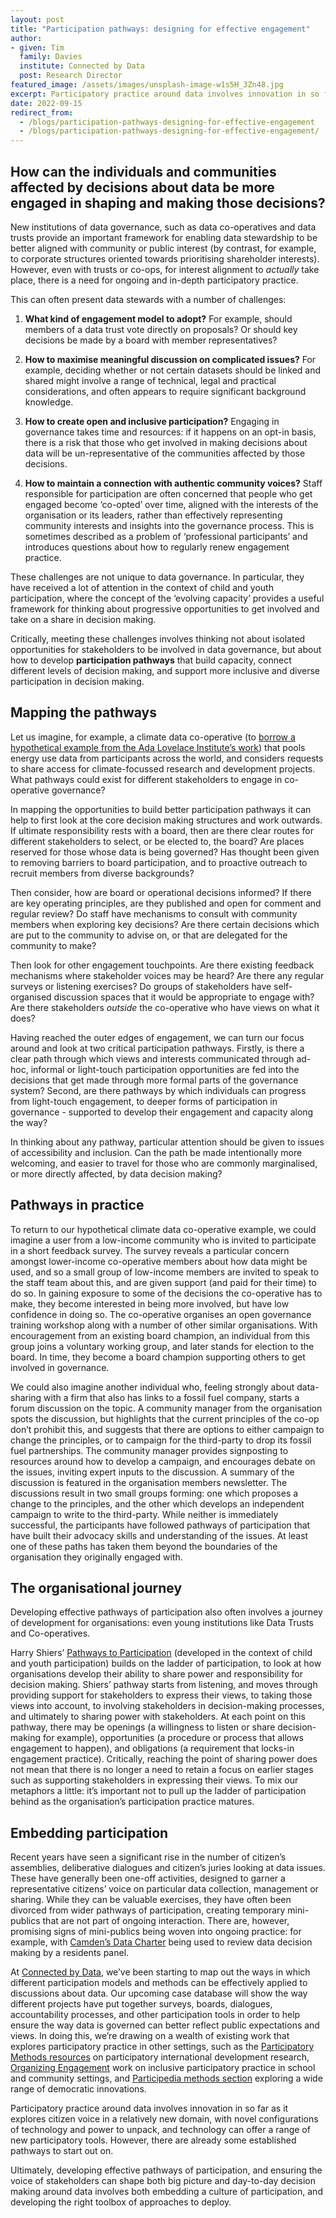 ```yaml
---
layout: post
title: "Participation pathways: designing for effective engagement"
author:
- given: Tim 
  family: Davies 
  institute: Connected by Data
  post: Research Director
featured_image: /assets/images/unsplash-image-w1s5H_3Zn48.jpg
excerpt: Participatory practice around data involves innovation in so far as it explores citizen voice in a relatively new domain, with novel configurations of technology and power to unpack, technology can offer a range of new participatory tools.  Tim Davies from Connected by Data explores designing for effective engagement.
date: 2022-09-15
redirect_from:
  - /blogs/participation-pathways-designing-for-effective-engagement
  - /blogs/participation-pathways-designing-for-effective-engagement/
---
```


## How can the individuals and communities affected by decisions about data be more engaged in shaping and making those decisions?

New institutions of data governance, such as data co-operatives and data
trusts provide an important framework for enabling data stewardship to
be better aligned with community or public interest (by contrast, for
example, to corporate structures oriented towards prioritising
shareholder interests). However, even with trusts or co-ops, for
interest alignment to *actually* take place, there is a need for ongoing
and in-depth participatory practice.

This can often present data stewards with a number of challenges:

1.  **What kind of engagement model to adopt?** For example, should
    members of a data trust vote directly on proposals? Or should key
    decisions be made by a board with member representatives?

2.  **How to maximise meaningful discussion on complicated issues?** For
    example, deciding whether or not certain datasets should be linked
    and shared might involve a range of technical, legal and practical
    considerations, and often appears to require significant background
    knowledge.

3.  **How to create open and inclusive participation?** Engaging in
    governance takes time and resources: if it happens on an opt-in
    basis, there is a risk that those who get involved in making
    decisions about data will be un-representative of the communities
    affected by those decisions.

4.  **How to maintain a connection with authentic community voices?**
    Staff responsible for participation are often concerned that people
    who get engaged become ‘co-opted’ over time, aligned with the
    interests of the organisation or its leaders, rather than
    effectively representing community interests and insights into the
    governance process. This is sometimes described as a problem of
    ‘professional participants’ and introduces questions about how to
    regularly renew engagement practice.

These challenges are not unique to data governance. In particular, they
have received a lot of attention in the context of child and youth
participation, where the concept of the ‘evolving capacity’ provides a
useful framework for thinking about progressive opportunities to get
involved and take on a share in decision making.

Critically, meeting these challenges involves thinking not about
isolated opportunities for stakeholders to be involved in data
governance, but about how to develop **participation pathways** that
build capacity, connect different levels of decision making, and support
more inclusive and diverse participation in decision making.

## Mapping the pathways

Let us imagine, for example, a climate data co-operative (to [borrow a
hypothetical example from the Ada Lovelace Institute’s
work](https://connectedbydata.org/events/2022-06-06-rightscon#power-to-the-people-participatory-data-stewardship-in-practice))
that pools energy use data from participants across the world, and
considers requests to share access for climate-focussed research and
development projects. What pathways could exist for different
stakeholders to engage in co-operative governance?

In mapping the opportunities to build better participation pathways it
can help to first look at the core decision making structures and work
outwards. If ultimate responsibility rests with a board, then are there
clear routes for different stakeholders to select, or be elected to, the
board? Are places reserved for those whose data is being governed? Has
thought been given to removing barriers to board participation, and to
proactive outreach to recruit members from diverse backgrounds?

Then consider, how are board or operational decisions informed? If there
are key operating principles, are they published and open for comment
and regular review? Do staff have mechanisms to consult with community
members when exploring key decisions? Are there certain decisions which
are put to the community to advise on, or that are delegated for the
community to make?

Then look for other engagement touchpoints. Are there existing feedback
mechanisms where stakeholder voices may be heard? Are there any regular
surveys or listening exercises? Do groups of stakeholders have
self-organised discussion spaces that it would be appropriate to engage
with? Are there stakeholders *outside* the co-operative who have views
on what it does?

Having reached the outer edges of engagement, we can turn our focus
around and look at two critical participation pathways. Firstly, is
there a clear path through which views and interests communicated
through ad-hoc, informal or light-touch participation opportunities are
fed into the decisions that get made through more formal parts of the
governance system? Second, are there pathways by which individuals can
progress from light-touch engagement, to deeper forms of participation
in governance - supported to develop their engagement and capacity along
the way?

In thinking about any pathway, particular attention should be given to
issues of accessibility and inclusion. Can the path be made
intentionally more welcoming, and easier to travel for those who are
commonly marginalised, or more directly affected, by data decision
making?

## Pathways in practice

To return to our hypothetical climate data co-operative example, we
could imagine a user from a low-income community who is invited to
participate in a short feedback survey. The survey reveals a particular
concern amongst lower-income co-operative members about how data might
be used, and so a small group of low-income members are invited to speak
to the staff team about this, and are given support (and paid for their
time) to do so. In gaining exposure to some of the decisions the
co-operative has to make, they become interested in being more involved,
but have low confidence in doing so. The co-operative organises an open
governance training workshop along with a number of other similar
organisations. With encouragement from an existing board champion, an
individual from this group joins a voluntary working group, and later
stands for election to the board. In time, they become a board champion
supporting others to get involved in governance.

We could also imagine another individual who, feeling strongly about
data-sharing with a firm that also has links to a fossil fuel company,
starts a forum discussion on the topic. A community manager from the
organisation spots the discussion, but highlights that the current
principles of the co-op don’t prohibit this, and suggests that there are
options to either campaign to change the principles, or to campaign for
the third-party to drop its fossil fuel partnerships. The community
manager provides signposting to resources around how to develop a
campaign, and encourages debate on the issues, inviting expert inputs to
the discussion. A summary of the discussion is featured in the
organisation members newsletter. The discussions result in two small
groups forming: one which proposes a change to the principles, and the
other which develops an independent campaign to write to the
third-party. While neither is immediately successful, the participants
have followed pathways of participation that have built their advocacy
skills and understanding of the issues. At least one of these paths has
taken them beyond the boundaries of the organisation they originally
engaged with.

## The organisational journey

Developing effective pathways of participation also often involves a
journey of development for organisations: even young institutions like
Data Trusts and Co-operatives.

Harry Shiers’ [Pathways to
Participation](https://organizingengagement.org/models/pathways-to-participation/)
(developed in the context of child and youth participation) builds on
the ladder of participation, to look at how organisations develop their
ability to share power and responsibility for decision making. Shiers’
pathway starts from listening, and moves through providing support for
stakeholders to express their views, to taking those views into account,
to involving stakeholders in decision-making processes, and ultimately
to sharing power with stakeholders. At each point on this pathway, there
may be openings (a willingness to listen or share decision-making for
example), opportunities (a procedure or process that allows engagement
to happen), and obligations (a requirement that locks-in engagement
practice). Critically, reaching the point of sharing power does not mean
that there is no longer a need to retain a focus on earlier stages such
as supporting stakeholders in expressing their views. To mix our
metaphors a little: it’s important not to pull up the ladder of
participation behind as the organisation’s participation practice
matures.

## Embedding participation

Recent years have seen a significant rise in the number of citizen’s
assemblies, deliberative dialogues and citizen’s juries looking at data
issues. These have generally been one-off activities, designed to garner
a representative citizens’ voice on particular data collection,
management or sharing. While they can be valuable exercises, they have
often been divorced from wider pathways of participation, creating
temporary mini-publics that are not part of ongoing interaction. There
are, however, promising signs of mini-publics being woven into ongoing
practice: for example, with [Camden’s Data
Charter](https://www.camden.gov.uk/data-charter#udjj) being used to
review data decision making by a residents panel.

At [Connected by Data](https://connectedbydata.org), we’ve been starting
to map out the ways in which different participation models and methods
can be effectively applied to discussions about data. Our upcoming case
database will show the way different projects have put together surveys,
boards, dialogues, accountability processes, and other participation
tools in order to help ensure the way data is governed can better
reflect public expectations and views. In doing this, we’re drawing on a
wealth of existing work that explores participatory practice in other
settings, such as the [Participatory Methods
resources](https://www.participatorymethods.org/) on participatory
international development research, [Organizing
Engagement](https://organizingengagement.org/) work on inclusive
participatory practice in school and community settings, and
[Participedia methods
section](https://participedia.net/search?selectedCategory=method)
exploring a wide range of democratic innovations.

Participatory practice around data involves innovation in so far as it
explores citizen voice in a relatively new domain, with novel
configurations of technology and power to unpack, and technology can
offer a range of new participatory tools. However, there are already
some established pathways to start out on.

Ultimately, developing effective pathways of participation, and ensuring
the voice of stakeholders can shape both big picture and day-to-day
decision making around data involves both embedding a culture of
participation, and developing the right toolbox of approaches to deploy.
